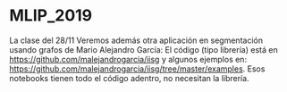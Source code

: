 # MLIP_2019

La clase del 28/11
Veremos además otra aplicación en segmentación usando grafos de Mario Alejandro García: 
El código (tipo librería) está en https://github.com/malejandrogarcia/iisg
y algunos ejemplos en:
https://github.com/malejandrogarcia/iisg/tree/master/examples. Esos notebooks tienen todo el código adentro, no necesitan la librería.
